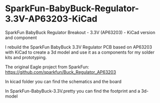 # SparkFun-BabyBuck-Regulator-3.3V-AP63203-KiCad
 SparkFun BabyBuck Regulator Breakout - 3.3V (AP63203) - KiCad version and component

I rebuild the SparkFun BabyBuck 3.3V Regulator PCB based on AP63203 with KiCad to create a 3d model and use it as a components for my solder kits and prototyping.

The original Eagle project from SparkFun: https://github.com/sparkfun/Buck_Regulator_AP63203

In kicad folder you can find the schematics and the board

In SparkFun-BabyBuck-3.3V.pretty you can find the footprint and a 3d-model

